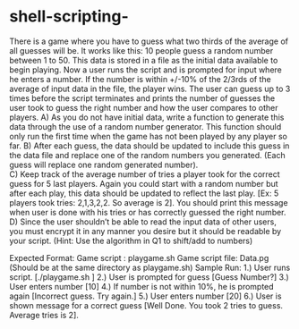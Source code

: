 # shell-scripting-
There is a game where you have to guess what two thirds of the average of all guesses will be.
It works like this: 10 people guess a random number between 1 to 50. This data is stored in a file
as the initial data available to begin playing. Now a user runs the script and is prompted for input
where he enters a number. If the number is within +/-10% of the 2/3rds of the average of input
data in the file, the player wins. The user can guess up to 3 times before the script terminates
and prints the number of guesses the user took to guess the right number and how the user
compares to other players.
        A) As you do not have initial data, write a function to generate this data through the use of a
          random number generator. This function should only run the first time when the game
           has not been played by any player so far.
        B) After each guess, the data should be updated to include this guess in the data file and
          replace one of the random numbers you generated. (Each guess will replace one random
           generated number).   
        C) Keep track of the average number of tries a player took for the correct guess for 5 last
          players. Again you could start with a random number but after each play, this data should
          be updated to reflect the last play. [Ex: 5 players took tries: 2,1,3,2,2. So average is 2].
          You should print this message when user is done with his tries or has correctly guessed
          the right number.
        D) Since the user shouldn’t be able to read the input data of other users, you must encrypt it
           in any manner you desire but it should be readable by your script. (Hint: Use the
             algorithm in Q1 to shift/add to numbers) 
             
   Expected Format:
Game script : playgame.sh
Game script file: Data.pg (Should be at the same directory as playgame.sh)
Sample Run:
1.) User runs script. [./playgame.sh ]
2.) User is prompted for guess [Guess Number?]
3.) User enters number [10]
4.) If number is not within 10%, he is prompted again [Incorrect guess. Try again.]
5.) User enters number [20]
6.) User is shown message for a correct guess [Well Done. You took 2 tries to
guess. Average tries is 2].
